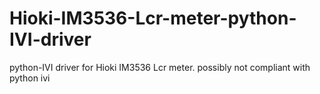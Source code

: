 # Hioki-IM3536-Lcr-meter-python-IVI-driver
python-IVI driver for Hioki IM3536 Lcr meter. possibly not compliant with python ivi
